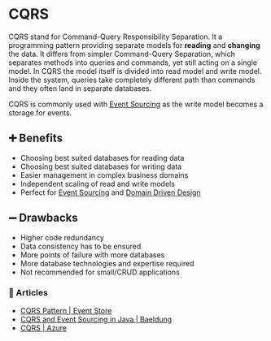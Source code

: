 # CQRS

CQRS stand for Command-Query Responsibility Separation. It a programming pattern providing separate models for **reading** and **changing** the data. It differs from simpler Command-Query Separation, which separates methods into queries and commands, yet still acting on a single model. In CQRS the model itself is divided into read model and write model. Inside the system, queries take completely different path than commands and they often land in separate databases.

CQRS is commonly used with [Event Sourcing](./event-sourcing.md) as the write model becomes a storage for events.

## ➕ Benefits

* Choosing best suited databases for reading data
* Choosing best suited databases for writing data
* Easier management in complex business domains
* Independent scaling of read and write models
* Perfect for [Event Sourcing](./event-sourcing.md) and [Domain Driven Design](./ddd.md)

## ➖ Drawbacks

* Higher code redundancy
* Data consistency has to be ensured
* More points of failure with more databases 
* More database technologies and expertise required
* Not recommended for small/CRUD applications

### 📜 Articles

- [CQRS Pattern | Event Store](https://www.eventstore.com/cqrs-pattern)
- [CQRS and Event Sourcing in Java | Baeldung](https://www.baeldung.com/cqrs-event-sourcing-java)
- [CQRS | Azure](https://learn.microsoft.com/en-us/azure/architecture/patterns/cqrs)
